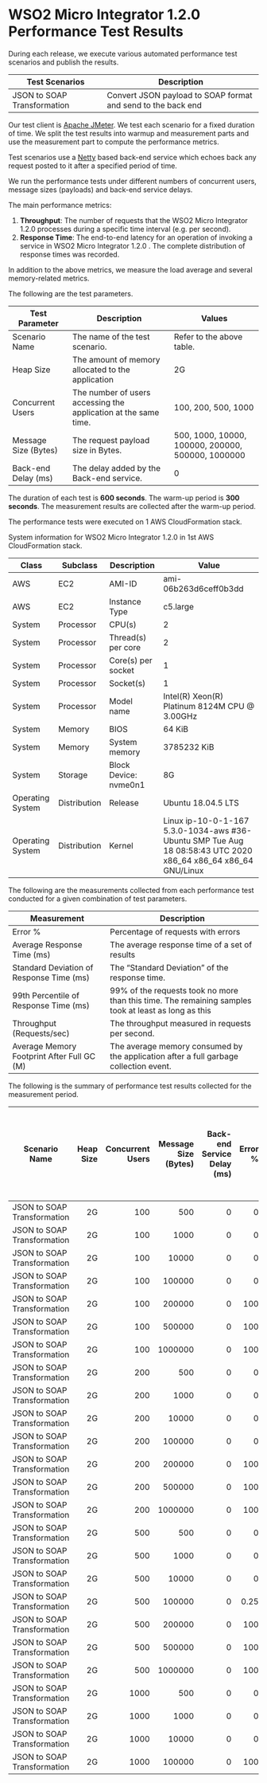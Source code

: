 # WSO2 Micro Integrator 1.2.0 Performance Test Results

During each release, we execute various automated performance test scenarios and publish the results.

| Test Scenarios | Description |
| --- | --- |
| JSON to SOAP Transformation | Convert JSON payload to SOAP format and send to the back end |

Our test client is [Apache JMeter](https://jmeter.apache.org/index.html). We test each scenario for a fixed duration of
time. We split the test results into warmup and measurement parts and use the measurement part to compute the
performance metrics.

Test scenarios use a [Netty](https://netty.io/) based back-end service which echoes back any request
posted to it after a specified period of time.

We run the performance tests under different numbers of concurrent users, message sizes (payloads) and back-end service
delays.

The main performance metrics:

1. **Throughput**: The number of requests that the WSO2 Micro Integrator 1.2.0 processes during a specific time interval (e.g. per second).
2. **Response Time**: The end-to-end latency for an operation of invoking a service in WSO2 Micro Integrator 1.2.0 . The complete distribution of response times was recorded.

In addition to the above metrics, we measure the load average and several memory-related metrics.

The following are the test parameters.

| Test Parameter | Description | Values |
| --- | --- | --- |
| Scenario Name | The name of the test scenario. | Refer to the above table. |
| Heap Size | The amount of memory allocated to the application | 2G |
| Concurrent Users | The number of users accessing the application at the same time. | 100, 200, 500, 1000 |
| Message Size (Bytes) | The request payload size in Bytes. | 500, 1000, 10000, 100000, 200000, 500000, 1000000 |
| Back-end Delay (ms) | The delay added by the Back-end service. | 0 |

The duration of each test is **600 seconds**. The warm-up period is **300 seconds**.
The measurement results are collected after the warm-up period.

The performance tests were executed on 1 AWS CloudFormation stack.


System information for WSO2 Micro Integrator 1.2.0 in 1st AWS CloudFormation stack.

| Class | Subclass | Description | Value |
| --- | --- | --- | --- |
| AWS | EC2 | AMI-ID | ami-06b263d6ceff0b3dd |
| AWS | EC2 | Instance Type | c5.large |
| System | Processor | CPU(s) | 2 |
| System | Processor | Thread(s) per core | 2 |
| System | Processor | Core(s) per socket | 1 |
| System | Processor | Socket(s) | 1 |
| System | Processor | Model name | Intel(R) Xeon(R) Platinum 8124M CPU @ 3.00GHz |
| System | Memory | BIOS | 64 KiB |
| System | Memory | System memory | 3785232 KiB |
| System | Storage | Block Device: nvme0n1 | 8G |
| Operating System | Distribution | Release | Ubuntu 18.04.5 LTS |
| Operating System | Distribution | Kernel | Linux ip-10-0-1-167 5.3.0-1034-aws #36-Ubuntu SMP Tue Aug 18 08:58:43 UTC 2020 x86_64 x86_64 x86_64 GNU/Linux |


The following are the measurements collected from each performance test conducted for a given combination of
test parameters.

| Measurement | Description |
| --- | --- |
| Error % | Percentage of requests with errors |
| Average Response Time (ms) | The average response time of a set of results |
| Standard Deviation of Response Time (ms) | The “Standard Deviation” of the response time. |
| 99th Percentile of Response Time (ms) | 99% of the requests took no more than this time. The remaining samples took at least as long as this |
| Throughput (Requests/sec) | The throughput measured in requests per second. |
| Average Memory Footprint After Full GC (M) | The average memory consumed by the application after a full garbage collection event. |

The following is the summary of performance test results collected for the measurement period.

|  Scenario Name | Heap Size | Concurrent Users | Message Size (Bytes) | Back-end Service Delay (ms) | Error % | Throughput (Requests/sec) | Average Response Time (ms) | Standard Deviation of Response Time (ms) | 99th Percentile of Response Time (ms) | WSO2 Micro Integrator 1.2.0 GC Throughput (%) | Average WSO2 Micro Integrator 1.2.0 Memory Footprint After Full GC (M) |
|---|---:|---:|---:|---:|---:|---:|---:|---:|---:|---:|---:|
|  JSON to SOAP Transformation | 2G | 100 | 500 | 0 | 0 | 2671.58 | 37.34 | 29.74 | 115 | 94.59 | 146.126 |
|  JSON to SOAP Transformation | 2G | 100 | 1000 | 0 | 0 | 2200.79 | 45.34 | 31.01 | 136 | N/A | N/A |
|  JSON to SOAP Transformation | 2G | 100 | 10000 | 0 | 0 | 510.09 | 195.96 | 112.81 | 535 | N/A | N/A |
|  JSON to SOAP Transformation | 2G | 100 | 100000 | 0 | 0 | 42.98 | 2317.63 | 622.43 | 3935 | N/A | N/A |
|  JSON to SOAP Transformation | 2G | 100 | 200000 | 0 | 100 | 0.67 | 120064 | 0 | 120319 | N/A | N/A |
|  JSON to SOAP Transformation | 2G | 100 | 500000 | 0 | 100 | 0.67 | 120064 | 0 | 120319 | N/A | N/A |
|  JSON to SOAP Transformation | 2G | 100 | 1000000 | 0 | 100 | 0.67 | 120064 | 0 | 120319 | N/A | N/A |
|  JSON to SOAP Transformation | 2G | 200 | 500 | 0 | 0 | 2674.41 | 74.65 | 44.1 | 200 | N/A | N/A |
|  JSON to SOAP Transformation | 2G | 200 | 1000 | 0 | 0 | 2201.4 | 90.71 | 48.9 | 237 | N/A | N/A |
|  JSON to SOAP Transformation | 2G | 200 | 10000 | 0 | 0 | 497.72 | 401.44 | 190.15 | 923 | N/A | N/A |
|  JSON to SOAP Transformation | 2G | 200 | 100000 | 0 | 0 | 36 | 5527.53 | 1270.14 | 7903 | N/A | N/A |
|  JSON to SOAP Transformation | 2G | 200 | 200000 | 0 | 100 | 1.34 | 120064 | 0 | 120319 | N/A | N/A |
|  JSON to SOAP Transformation | 2G | 200 | 500000 | 0 | 100 | 1.34 | 120064 | 0 | 120319 | N/A | N/A |
|  JSON to SOAP Transformation | 2G | 200 | 1000000 | 0 | 100 | 1.34 | 120064 | 0 | 120319 | N/A | N/A |
|  JSON to SOAP Transformation | 2G | 500 | 500 | 0 | 0 | 2539.57 | 196.73 | 98.71 | 463 | N/A | N/A |
|  JSON to SOAP Transformation | 2G | 500 | 1000 | 0 | 0 | 2151.05 | 232.39 | 111.72 | 551 | N/A | N/A |
|  JSON to SOAP Transformation | 2G | 500 | 10000 | 0 | 0 | 434.03 | 1149.88 | 461.53 | 2495 | N/A | N/A |
|  JSON to SOAP Transformation | 2G | 500 | 100000 | 0 | 0.25 | 10.46 | 43913.59 | 16259.72 | 76287 | N/A | N/A |
|  JSON to SOAP Transformation | 2G | 500 | 200000 | 0 | 100 | 3.34 | 120064 | 0 | 120319 | N/A | N/A |
|  JSON to SOAP Transformation | 2G | 500 | 500000 | 0 | 100 | 3.33 | 120064 | 0 | 120319 | N/A | N/A |
|  JSON to SOAP Transformation | 2G | 500 | 1000000 | 0 | 100 | 3.34 | 120064 | 0 | 120319 | N/A | N/A |
|  JSON to SOAP Transformation | 2G | 1000 | 500 | 0 | 0 | 2213.09 | 451.66 | 178.12 | 943 | N/A | N/A |
|  JSON to SOAP Transformation | 2G | 1000 | 1000 | 0 | 0 | 2003.26 | 498.59 | 195.71 | 1071 | N/A | N/A |
|  JSON to SOAP Transformation | 2G | 1000 | 10000 | 0 | 0 | 387.24 | 2565.97 | 851.23 | 4767 | N/A | N/A |
|  JSON to SOAP Transformation | 2G | 1000 | 100000 | 0 | 100 | 5.26 | 128701.98 | 20119.04 | 186367 | N/A | N/A |
